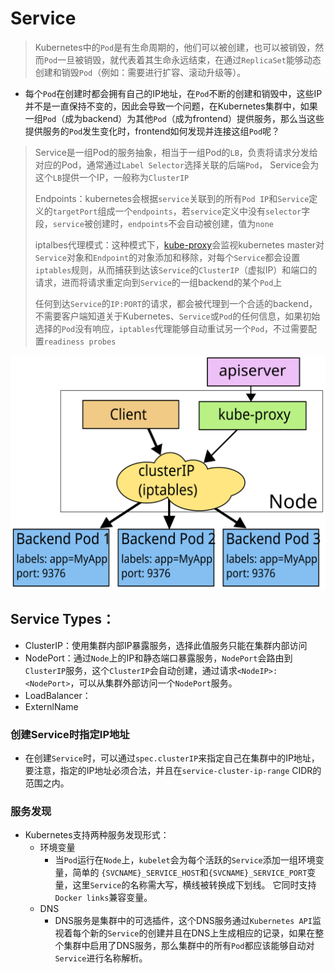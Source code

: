 # Service

> Kubernetes中的`Pod`是有生命周期的，他们可以被创建，也可以被销毁，然而`Pod`一旦被销毁，就代表着其生命永远结束，在通过`ReplicaSet`能够动态创建和销毁`Pod`（例如：需要进行扩容、滚动升级等）。 
* 每个`Pod`在创建时都会拥有自己的IP地址，在`Pod`不断的创建和销毁中，这些IP并不是一直保持不变的，因此会导致一个问题，在Kubernetes集群中，如果一组`Pod`（成为backend）为其他`Pod`（成为frontend）提供服务，那么当这些提供服务的`Pod`发生变化时，frontend如何发现并连接这组`Pod`呢？
>
> Service是一组Pod的服务抽象，相当于一组Pod的`LB`，负责将请求分发给对应的Pod，通常通过`Label Selector`选择关联的后端`Pod`， Service会为这个`LB`提供一个IP，一般称为`ClusterIP`
>
> Endpoints：kubernetes会根据`service`关联到的所有`Pod IP`和`Service`定义的`targetPort`组成一个`endpoints`，若`service`定义中没有`selector`字段，`service`被创建时，`endpoints`不会自动被创建，值为`none`
>
> iptalbes代理模式：这种模式下，[kube-proxy](./kube-proxy.md)会监视kubernetes master对`Service`对象和`Endpoint`的对象添加和移除，对每个`Service`都会设置`iptables`规则，从而捕获到达该`Service`的`ClusterIP`（虚拟IP）和端口的请求，进而将请求重定向到`Service`的一组backend的某个`Pod`上
>
> 任何到达`Service`的`IP:PORT`的请求，都会被代理到一个合适的backend，不需要客户端知道关于Kubernetes、`Service`或`Pod`的任何信息，如果初始选择的`Pod`没有响应，`iptables`代理能够自动重试另一个`Pod`，不过需要配置`readiness probes`

![services-iptables-overview](./services-iptables-overview.svg)

## Service Types：
* ClusterIP：使用集群内部IP暴露服务，选择此值服务只能在集群内部访问
* NodePort：通过`Node`上的IP和静态端口暴露服务，`NodePort`会路由到`ClusterIP`服务，这个`ClusterIP`会自动创建，通过请求`<NodeIP>:<NodePort>`，可以从集群外部访问一个`NodePort`服务。
* LoadBalancer：
* ExternlName

### 创建Service时指定IP地址
* 在创建`Service`时，可以通过`spec.clusterIP`来指定自己在集群中的IP地址，要注意，指定的IP地址必须合法，并且在`service-cluster-ip-range` CIDR的范围之内。

### 服务发现
* Kubernetes支持两种服务发现形式：
	* 环境变量
		* 当`Pod`运行在`Node`上，`kubelet`会为每个活跃的`Service`添加一组环境变量，简单的 `{SVCNAME}_SERVICE_HOST`和`{SVCNAME}_SERVICE_PORT`变量，这里`Service`的名称需大写，横线被转换成下划线。 它同时支持`Docker links`兼容变量。
	* DNS
		* DNS服务是集群中的可选插件，这个DNS服务通过`Kubernetes API`监视着每个新的`Service`的创建并且在DNS上生成相应的记录，如果在整个集群中启用了DNS服务，那么集群中的所有`Pod`都应该能够自动对`Service`进行名称解析。
